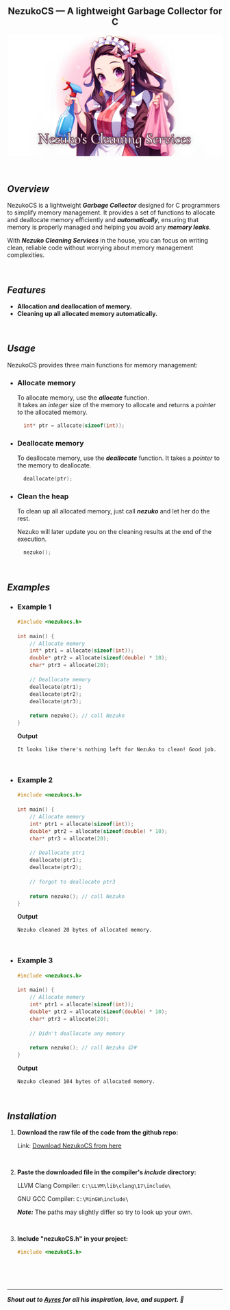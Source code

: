<section align="center">

# NezukoCS — A lightweight Garbage Collector for C

![Nezuko's Cleaning Services Banner](nezuko-cleaning-services-banner.png)

</section>

<br>

## _Overview_

NezukoCS is a lightweight **_Garbage Collector_** designed for C programmers to simplify memory management. It provides a set of functions to allocate and deallocate memory efficiently and **_automatically_**, ensuring that memory is properly managed and helping you avoid any **_memory leaks_**.

With **_Nezuko Cleaning Services_** in the house, you can focus on writing clean, reliable code without worrying about memory management complexities.

<br>

## _Features_

- **Allocation and deallocation of memory.**
- **Cleaning up all allocated memory automatically.**

<br>

## _Usage_

NezukoCS provides three main functions for memory management:

- ### Allocate memory

  To allocate memory, use the **_allocate_** function.\
   It takes an _integer_ size of the memory to allocate and returns a _pointer_ to the allocated memory.

  ```c
    int* ptr = allocate(sizeof(int));
  ```

- ### Deallocate memory

  To deallocate memory, use the **_deallocate_** function. It takes a _pointer_ to the memory to deallocate.

  ```c
    deallocate(ptr);
  ```

- ### Clean the heap

  To clean up all allocated memory, just call **_nezuko_** and let her do the rest.

  Nezuko will later update you on the cleaning results at the end of the execution.

  ```c
    nezuko();
  ```

<br>

## _Examples_

- ### Example 1

  ```c
  #include <nezukocs.h>

  int main() {
      // Allocate memory
      int* ptr1 = allocate(sizeof(int));
      double* ptr2 = allocate(sizeof(double) * 10);
      char* ptr3 = allocate(20);

      // Deallocate memory
      deallocate(ptr1);
      deallocate(ptr2);
      deallocate(ptr3);

      return nezuko(); // call Nezuko
  }
  ```

  **Output**

  ```
  It looks like there's nothing left for Nezuko to clean! Good job.
  ```

  <br>

- ### Example 2

  ```c
  #include <nezukocs.h>

  int main() {
      // Allocate memory
      int* ptr1 = allocate(sizeof(int));
      double* ptr2 = allocate(sizeof(double) * 10);
      char* ptr3 = allocate(20);

      // Deallocate ptr1
      deallocate(ptr1);
      deallocate(ptr2);

      // forgot to deallocate ptr3

      return nezuko(); // call Nezuko
  }
  ```

  **Output**

  ```
  Nezuko cleaned 20 bytes of allocated memory.
  ```

  <br>

- ### Example 3

  ```c
  #include <nezukocs.h>

  int main() {
      // Allocate memory
      int* ptr1 = allocate(sizeof(int));
      double* ptr2 = allocate(sizeof(double) * 10);
      char* ptr3 = allocate(20);

      // Didn't deallocate any memory

      return nezuko(); // call Nezuko 😌💗
  }
  ```

  **Output**

  ```
  Nezuko cleaned 104 bytes of allocated memory.
  ```

<br>

## _Installation_

1. **Download the raw file of the code from the github repo:**

   Link: [Download NezukoCS from here](https://fastupload.io/FFxuZehx8oJZyGj/file)

   <br>

2. **Paste the downloaded file in the compiler's _include_ directory:**

   LLVM Clang Compiler: `C:\LLVM\lib\clang\17\include\`

   GNU GCC Compiler: `C:\MinGW\include\`

   **_Note:_** The paths may slightly differ so try to look up your own.

   <br>

3. **Include "nezukoCS.h" in your project:**

   ```c
   #include <nezukoCS.h>
   ```

   <br>
   <br>
   <br>

---

**_Shout out to [Ayres](https://github.com/Ayres-Adel) for all his inspiration, love, and support. 🤍_**
